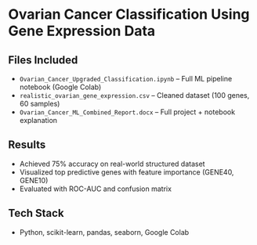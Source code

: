 # Ovarian Cancer Classification Using Gene Expression Data

## Files Included
- `Ovarian_Cancer_Upgraded_Classification.ipynb` – Full ML pipeline notebook (Google Colab)
- `realistic_ovarian_gene_expression.csv` – Cleaned dataset (100 genes, 60 samples)
- `Ovarian_Cancer_ML_Combined_Report.docx` – Full project + notebook explanation

## Results
- Achieved 75% accuracy on real-world structured dataset
- Visualized top predictive genes with feature importance (GENE40, GENE10)
- Evaluated with ROC-AUC and confusion matrix

## Tech Stack
- Python, scikit-learn, pandas, seaborn, Google Colab


